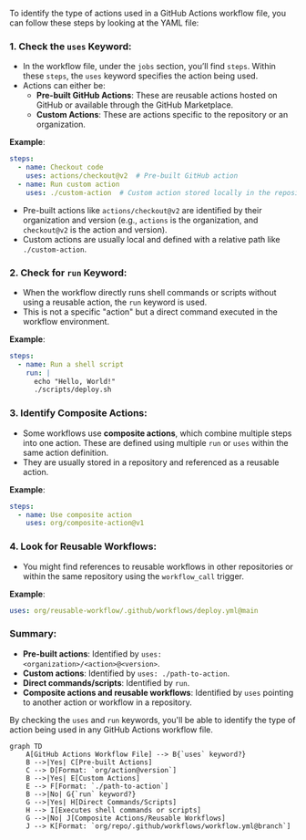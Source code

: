 To identify the type of actions used in a GitHub Actions workflow file, you can follow these steps by looking at the YAML file:

### 1. **Check the `uses` Keyword**:
   - In the workflow file, under the `jobs` section, you’ll find `steps`. Within these `steps`, the `uses` keyword specifies the action being used.
   - Actions can either be:
     - **Pre-built GitHub Actions**: These are reusable actions hosted on GitHub or available through the GitHub Marketplace.
     - **Custom Actions**: These are actions specific to the repository or an organization.

   **Example**:
   ```yaml
   steps:
     - name: Checkout code
       uses: actions/checkout@v2  # Pre-built GitHub action
     - name: Run custom action
       uses: ./custom-action  # Custom action stored locally in the repository
   ```

   - Pre-built actions like `actions/checkout@v2` are identified by their organization and version (e.g., `actions` is the organization, and `checkout@v2` is the action and version).
   - Custom actions are usually local and defined with a relative path like `./custom-action`.

### 2. **Check for `run` Keyword**:
   - When the workflow directly runs shell commands or scripts without using a reusable action, the `run` keyword is used.
   - This is not a specific "action" but a direct command executed in the workflow environment.

   **Example**:
   ```yaml
   steps:
     - name: Run a shell script
       run: |
         echo "Hello, World!"
         ./scripts/deploy.sh
   ```

### 3. **Identify Composite Actions**:
   - Some workflows use **composite actions**, which combine multiple steps into one action. These are defined using multiple `run` or `uses` within the same action definition.
   - They are usually stored in a repository and referenced as a reusable action.

   **Example**:
   ```yaml
   steps:
     - name: Use composite action
       uses: org/composite-action@v1
   ```

### 4. **Look for Reusable Workflows**:
   - You might find references to reusable workflows in other repositories or within the same repository using the `workflow_call` trigger.

   **Example**:
   ```yaml
   uses: org/reusable-workflow/.github/workflows/deploy.yml@main
   ```

### Summary:
- **Pre-built actions**: Identified by `uses: <organization>/<action>@<version>`.
- **Custom actions**: Identified by `uses: ./path-to-action`.
- **Direct commands/scripts**: Identified by `run`.
- **Composite actions and reusable workflows**: Identified by `uses` pointing to another action or workflow in a repository.

By checking the `uses` and `run` keywords, you'll be able to identify the type of action being used in any GitHub Actions workflow file.



```
graph TD
    A[GitHub Actions Workflow File] --> B{`uses` keyword?}
    B -->|Yes| C[Pre-built Actions]
    C --> D[Format: `org/action@version`]
    B -->|Yes| E[Custom Actions]
    E --> F[Format: `./path-to-action`]
    B -->|No| G{`run` keyword?}
    G -->|Yes| H[Direct Commands/Scripts]
    H --> I[Executes shell commands or scripts]
    G -->|No| J[Composite Actions/Reusable Workflows]
    J --> K[Format: `org/repo/.github/workflows/workflow.yml@branch`]
```


